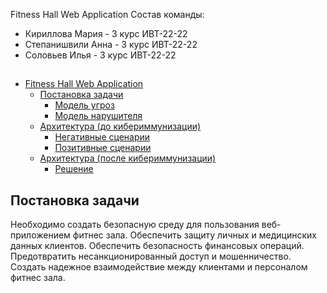  <a name="Start"> Fitness Hall Web Application</a>
Состав команды:
- Кириллова Мария - 3 курс ИВТ-22-22
- Степанишвили Анна - 3 курс ИВТ-22-22
- Соловьев Илья - 3 курс ИВТ-22-22

##
- [Fitness Hall Web Application](#Start)
   - [Постановка задачи](#Task)
      - [Модель угроз](#Threats)
      - [Модель нарушителя](#Intruder)
   - [Архитектура (до кибериммунизации)](#Architecture1)
      - [Негативные сценарии](#NegativeScenarios)
      - [Позитивные сценарии](#PositiveScenarios)
   - [Архитектура (после кибериммунизации)](#Architecture2)
      - [Решение](#Decision)
##

## <a name="Task"> Постановка задачи</a>
Необходимо создать безопасную среду для пользования веб-приложением фитнес зала.
Обеспечить защиту личных и медицинских данных клиентов.
Обеспечить безопасность финансовых операций.
Предотвратить несанкционированный доступ и мошенничество.
Создать надежное взаимодействие между клиентами и персоналом фитнес зала.
